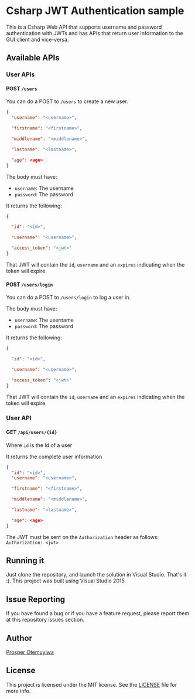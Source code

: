 # Csharp JWT Authentication sample

This is a Csharp Web API that supports username and password authentication with JWTs and has APIs that return user information to the GUI client and vice-versa.

## Available APIs

### User APIs

#### POST `/users`

You can do a POST to `/users` to create a new user.

```json
{
  "username": "<username>",

  "firstname": "<firstname>",

  "middlename": "<middlename>",

  "lastname": "<lastname>",

  "age": <age>
}
```

The body must have:

* `username`: The username
* `password`: The password

It returns the following:

```json
{

  "id": "<id>",

  "username": "<username>",

  "access_token": "<jwt>"
}
```

That JWT will contain the `id`, `username` and an `expires` indicating when the token will expire.

#### POST `/users/login`

You can do a POST to `/users/login` to log a user in.

The body must have:

* `username`: The username
* `password`: The password

It returns the following:

```json
{

  "id": "<id>",

  "username": "<username>",

  "access_token": "<jwt>"
}
```

That JWT will contain the `id`, `username` and an `expires` indicating when the token will expire.

### User API

#### GET `/api/users/{id}`

Where `id` is the Id of a user

It returns the complete user information

```json
{
  "id": "<id>",
  "username": "<username>",

  "firstname": "<firstname>",

  "middlename": "<middlename>",

  "lastname": "<lastname>",

  "age": <age>
}
```

The JWT must be sent on the `Authorization` header as follows: `Authorization: <jwt>`

## Running it

Just clone the repository, and launch the solution in Visual Studio. That's it :).
This project was built using Visual Studio 2015.

## Issue Reporting

If you have found a bug or if you have a feature request, please report them at this repository issues section.

## Author

[Prosper Otemuyiwa](https://twitter.com/unicodeveloper)

## License

This project is licensed under the MIT license. See the [LICENSE](LICENSE) file for more info.
